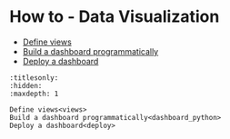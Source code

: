 # How to - Data Visualization

* [Define views](views)
* [Build a dashboard programmatically](dashboard_python)
* [Deploy a dashboard](deploy)

```{toctree}
:titlesonly:
:hidden:
:maxdepth: 1

Define views<views>
Build a dashboard programmatically<dashboard_python>
Deploy a dashboard<deploy>
```
